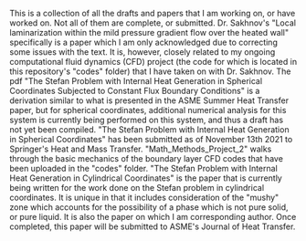 This is a collection of all the drafts and papers that I am working on, or have worked on. Not all of them are complete, or submitted. Dr. Sakhnov's "Local laminarization within 
the mild pressure gradient flow over the heated wall" specifically is a paper which I am only acknowledged due to correcting some issues with the text. It is, however, closely 
related to my ongoing computational fluid dynamics (CFD) project (the code for which is located in this repository's "codes" folder) that I have taken on with Dr. Sakhnov. The pdf "The Stefan Problem with Internal Heat Generation in Spherical Coordinates Subjected to Constant Flux Boundary Conditions" is a derivation similar to what is presented in the ASME Summer Heat Transfer paper, but for spherical coordinates, additional numerical analysis for this system is currently being performed on this system, and thus a draft has not yet been compiled.
"The Stefan Problem with Internal Heat Generation in Spherical Coordinates" has been submitted as of November 13th 2021 to Springer's Heat and Mass Transfer. "Math_Methods_Project_2" walks through the basic mechanics of the boundary layer CFD codes that have been uploaded in the "codes" folder.
"The Stefan Problem with Internal Heat Generation in Cylindrical Coordinates" is the paper that is currently being written for the work done on the Stefan problem in cylindrical coordinates. It is unique in that it includes consideration of the "mushy" zone which accounts for the possibility of a phase which is not pure solid, or pure liquid. It is also the paper on which I am corresponding author. Once completed, this paper will be submitted to ASME's Journal of Heat Transfer. 
